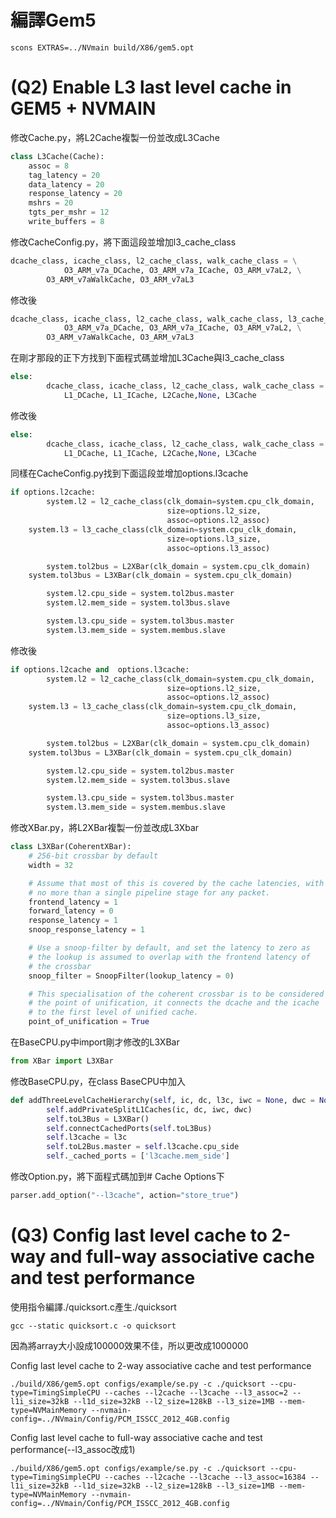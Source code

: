 # 編譯Gem5
```
scons EXTRAS=../NVmain build/X86/gem5.opt
```
# (Q2) Enable L3 last level cache in GEM5 + NVMAIN 
修改Cache.py，將L2Cache複製一份並改成L3Cache
```python
class L3Cache(Cache):
    assoc = 8
    tag_latency = 20
    data_latency = 20
    response_latency = 20
    mshrs = 20
    tgts_per_mshr = 12
    write_buffers = 8
```
修改CacheConfig.py，將下面這段並增加l3_cache_class
```python
dcache_class, icache_class, l2_cache_class, walk_cache_class = \
            O3_ARM_v7a_DCache, O3_ARM_v7a_ICache, O3_ARM_v7aL2, \
	    O3_ARM_v7aWalkCache, O3_ARM_v7aL3
```
修改後
```python
dcache_class, icache_class, l2_cache_class, walk_cache_class, l3_cache_class = \
            O3_ARM_v7a_DCache, O3_ARM_v7a_ICache, O3_ARM_v7aL2, \
	    O3_ARM_v7aWalkCache, O3_ARM_v7aL3
```
在剛才那段的正下方找到下面程式碼並增加L3Cache與l3_cache_class
```python
else:
        dcache_class, icache_class, l2_cache_class, walk_cache_class = \
            L1_DCache, L1_ICache, L2Cache,None, L3Cache
```
修改後
```python
else:
        dcache_class, icache_class, l2_cache_class, walk_cache_class = \
            L1_DCache, L1_ICache, L2Cache,None, L3Cache
```
同樣在CacheConfig.py找到下面這段並增加options.l3cache
```python
if options.l2cache:
        system.l2 = l2_cache_class(clk_domain=system.cpu_clk_domain,
                                   size=options.l2_size,
                                   assoc=options.l2_assoc)
	system.l3 = l3_cache_class(clk_domain=system.cpu_clk_domain,
                                   size=options.l3_size,
                                   assoc=options.l3_assoc)

        system.tol2bus = L2XBar(clk_domain = system.cpu_clk_domain)
	system.tol3bus = L3XBar(clk_domain = system.cpu_clk_domain)

        system.l2.cpu_side = system.tol2bus.master
        system.l2.mem_side = system.tol3bus.slave

        system.l3.cpu_side = system.tol3bus.master
        system.l3.mem_side = system.membus.slave
```
修改後
```python
if options.l2cache and  options.l3cache:
        system.l2 = l2_cache_class(clk_domain=system.cpu_clk_domain,
                                   size=options.l2_size,
                                   assoc=options.l2_assoc)
	system.l3 = l3_cache_class(clk_domain=system.cpu_clk_domain,
                                   size=options.l3_size,
                                   assoc=options.l3_assoc)

        system.tol2bus = L2XBar(clk_domain = system.cpu_clk_domain)
	system.tol3bus = L3XBar(clk_domain = system.cpu_clk_domain)

        system.l2.cpu_side = system.tol2bus.master
        system.l2.mem_side = system.tol3bus.slave

        system.l3.cpu_side = system.tol3bus.master
        system.l3.mem_side = system.membus.slave
```
修改XBar.py，將L2XBar複製一份並改成L3Xbar
```python
class L3XBar(CoherentXBar):
    # 256-bit crossbar by default
    width = 32

    # Assume that most of this is covered by the cache latencies, with
    # no more than a single pipeline stage for any packet.
    frontend_latency = 1
    forward_latency = 0
    response_latency = 1
    snoop_response_latency = 1

    # Use a snoop-filter by default, and set the latency to zero as
    # the lookup is assumed to overlap with the frontend latency of
    # the crossbar
    snoop_filter = SnoopFilter(lookup_latency = 0)

    # This specialisation of the coherent crossbar is to be considered
    # the point of unification, it connects the dcache and the icache
    # to the first level of unified cache.
    point_of_unification = True
```
在BaseCPU.py中import剛才修改的L3XBar
```python
from XBar import L3XBar
```
修改BaseCPU.py，在class BaseCPU中加入
```python
def addThreeLevelCacheHierarchy(self, ic, dc, l3c, iwc = None, dwc = None):
        self.addPrivateSplitL1Caches(ic, dc, iwc, dwc)
        self.toL3Bus = L3XBar()
        self.connectCachedPorts(self.toL3Bus)
        self.l3cache = l3c
        self.toL2Bus.master = self.l3cache.cpu_side
        self._cached_ports = ['l3cache.mem_side']
```
修改Option.py，將下面程式碼加到# Cache Options下
```python
parser.add_option("--l3cache", action="store_true")
```
# (Q3) Config last level cache to 2-way and full-way associative cache and test performance

使用指令編譯./quicksort.c產生./quicksort
```
gcc --static quicksort.c -o quicksort
```
因為將array大小設成100000效果不佳，所以更改成1000000


Config last level cache to 2-way associative cache and test performance
```
./build/X86/gem5.opt configs/example/se.py -c ./quicksort --cpu-type=TimingSimpleCPU --caches --l2cache --l3cache --l3_assoc=2 --l1i_size=32kB --l1d_size=32kB --l2_size=128kB --l3_size=1MB --mem-type=NVMainMemory --nvmain-config=../NVmain/Config/PCM_ISSCC_2012_4GB.config
```
Config last level cache to full-way associative cache and test performance(--l3_assoc改成1)
```
./build/X86/gem5.opt configs/example/se.py -c ./quicksort --cpu-type=TimingSimpleCPU --caches --l2cache --l3cache --l3_assoc=16384 --l1i_size=32kB --l1d_size=32kB --l2_size=128kB --l3_size=1MB --mem-type=NVMainMemory --nvmain-config=../NVmain/Config/PCM_ISSCC_2012_4GB.config

```
